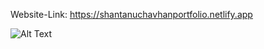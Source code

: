 Website-Link: https://shantanuchavhanportfolio.netlify.app

![Alt Text](https://res.cloudinary.com/ddw1upvx3/image/upload/v1703765774/wwqhrw6cnbublhuyyj7u.png)

